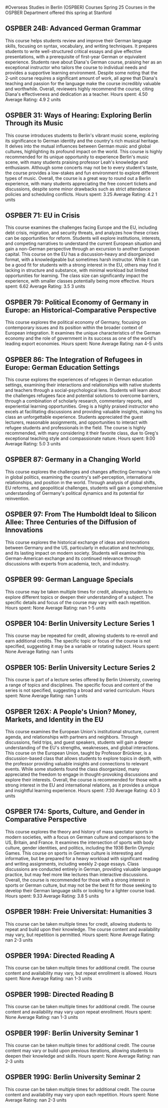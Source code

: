 #Overseas Studies in Berlin (OSPBER) Courses Spring 25
Courses in the OSPBER Department offered this spring at Stanford
## OSPBER 24B: Advanced German Grammar
This course helps students review and improve their German language skills, focusing on syntax, vocabulary, and writing techniques. It prepares students to write well-structured critical essays and give effective presentations, with a prerequisite of first-year German or equivalent experience.
Students rave about Diana's German course, praising her as an exceptional instructor who tailors the course to individual needs and provides a supportive learning environment. Despite some noting that the 2-unit course requires a significant amount of work, all agree that Diana's teaching and passion for the language make the course incredibly valuable and worthwhile. Overall, reviewers highly recommend the course, citing Diana's effectiveness and dedication as a teacher.
Hours spent: 4.50
Average Rating: 4.9
2 units
## OSPBER 31: Ways of Hearing: Exploring Berlin Through its Music
This course introduces students to Berlin's vibrant music scene, exploring its significance to German identity and the country's rich musical heritage. It delves into the mutual influences between German music and global cultures, highlighting its profound impact on the world.
This course is highly recommended for its unique opportunity to experience Berlin's music scene, with many students praising professor Leah's knowledge and enthusiasm. Although some concerts may not be to every student's taste, the course provides a low-stakes and fun environment to explore different types of music. Overall, the course is a great way to round out a Berlin experience, with many students appreciating the free concert tickets and discussions, despite some minor drawbacks such as strict attendance policies and scheduling conflicts.
Hours spent: 3.25
Average Rating: 4.2
1 units
## OSPBER 71: EU in Crisis
This course examines the challenges facing Europe and the EU, including debt crisis, migration, and security threats, and analyzes how these crises can be opportunities for reform. Students will explore institutions, interests, and competing narratives to understand the current European situation and gain a non-German perspective through an excursion to another European capital.
This course on the EU has a discussion-heavy and disorganized format, with a knowledgeable but sometimes harsh instructor. While it can be a good fit for students with a strong interest in the EU, others may find it lacking in structure and substance, with minimal workload but limited opportunities for learning. The class size can significantly impact the experience, with smaller classes potentially being more effective.
Hours spent: 6.62
Average Rating: 3.5
3 units
## OSPBER 79: Political Economy of Germany in Europe: an Historical-Comparative Perspective
This course explores the political economy of Germany, focusing on contemporary issues and its position within the broader context of European integration. It examines the unique characteristics of the German economy and the role of government in its success as one of the world's leading export economies.
Hours spent: None
Average Rating: nan
4-5 units
## OSPBER 86: The Integration of Refugees in Europe: German Education Settings
This course explores the experiences of refugees in German education settings, examining their interactions and relationships with native students and teachers through a social-psychological lens. Students will learn about the challenges refugees face and potential solutions to overcome barriers, through a combination of scholarly research, commentary reports, and experiential learning opportunities.
Greg is a highly praised instructor who excels at facilitating discussions and providing valuable insights, making his class an unforgettable experience. Students appreciated the guest lecturers, reasonable assignments, and opportunities to interact with refugee students and professionals in the field. The course is highly recommended, with many considering it their favorite class, due to Greg's exceptional teaching style and compassionate nature.
Hours spent: 9.00
Average Rating: 5.0
3 units
## OSPBER 87: Germany in a Changing World
This course explores the challenges and changes affecting Germany's role in global politics, examining the country's self-perception, international relationships, and position in the world. Through analysis of global shifts, EU reforms, and geopolitical challenges, students will gain a comprehensive understanding of Germany's political dynamics and its potential for reinvention.
## OSPBER 97: From The Humboldt Ideal to Silicon Allee: Three Centuries of the Diffusion of Innovations
This course explores the historical exchange of ideas and innovations between Germany and the US, particularly in education and technology, and its lasting impact on modern society. Students will examine this German-American exchange and its continued relevance through discussions with experts from academia, tech, and industry.
## OSPBER 99: German Language Specials
This course may be taken multiple times for credit, allowing students to explore different topics or deepen their understanding of a subject. The specific details and focus of the course may vary with each repetition.
Hours spent: None
Average Rating: nan
1-5 units
## OSPBER 104: Berlin University Lecture Series 1
This course may be repeated for credit, allowing students to re-enroll and earn additional credits. The specific topic or focus of the course is not specified, suggesting it may be a variable or rotating subject.
Hours spent: None
Average Rating: nan
1 units
## OSPBER 105: Berlin University Lecture Series 2
This course is part of a lecture series offered by Berlin University, covering a range of topics and disciplines. The specific focus and content of the series is not specified, suggesting a broad and varied curriculum.
Hours spent: None
Average Rating: nan
1 units
## OSPBER 126X: A People's Union? Money, Markets, and Identity in the EU
This course examines the European Union's institutional structure, current agenda, and relationships with partners and neighbors. Through discussions, field trips, and guest speakers, students will gain a deeper understanding of the EU's strengths, weaknesses, and global interactions.
This course on the European Union, taught by Professor Brückner, is a discussion-based class that allows students to explore topics in depth, with the professor providing valuable insights and connections to relevant events. While some students found the class disorganized, many appreciated the freedom to engage in thought-provoking discussions and explore their interests. Overall, the course is recommended for those with a strong interest in the EU and international relations, as it provides a unique and insightful learning experience.
Hours spent: 7.30
Average Rating: 4.0
3 units
## OSPBER 174: Sports, Culture, and Gender in Comparative Perspective
This course explores the theory and history of mass spectator sports in modern societies, with a focus on German culture and comparisons to the US, Britain, and France. It examines the intersection of sports with body culture, gender identities, and politics, including the 1936 Berlin Olympic Games.
This course on sports in German culture is interesting and informative, but be prepared for a heavy workload with significant reading and writing assignments, including weekly 2-page essays. Class discussions are conducted entirely in German, providing valuable language practice, but may feel more like lectures than interactive discussions. Overall, the course is recommended for those with a strong interest in sports or German culture, but may not be the best fit for those seeking to develop their German language skills or looking for a lighter course load.
Hours spent: 9.33
Average Rating: 3.8
5 units
## OSPBER 198H: Freie Universitat: Humanities 3
This course can be taken multiple times for credit, allowing students to repeat and build upon their knowledge. The course content and availability may vary, but repetition is permitted.
Hours spent: None
Average Rating: nan
2-3 units
## OSPBER 199A: Directed Reading A
This course can be taken multiple times for additional credit. The course content and availability may vary, but repeat enrollment is allowed.
Hours spent: None
Average Rating: nan
1-3 units
## OSPBER 199B: Directed Reading B
This course can be taken multiple times for additional credit. The course content and availability may vary upon repeat enrollment.
Hours spent: None
Average Rating: nan
1-3 units
## OSPBER 199F: Berlin University Seminar 1
This course can be taken multiple times for additional credit. The course content may vary or build upon previous iterations, allowing students to deepen their knowledge and skills.
Hours spent: None
Average Rating: nan
2-3 units
## OSPBER 199G: Berlin University Seminar 2
This course can be taken multiple times for additional credit. The course content and availability may vary upon each repetition.
Hours spent: None
Average Rating: nan
2-3 units